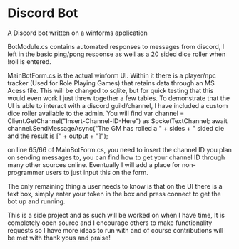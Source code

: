 # Discord Bot
  A Discord bot written on a winforms application

BotModule.cs contains automated responses to messages from discord, I left in the basic ping/pong response as well as a 20 sided dice roller when !roll is entered.

MainBotForm.cs is the actual winform UI. Within it there is a player/npc tracker (Used for Role Playing Games) that retains data through an MS Acess file. This will be changed to sqlite, but for quick testing that this would even work I just threw together a few tables. To demonstrate that the UI is able to interact with a discord guild/channel, I have included a custom dice roller available to the admin. You will find 
            var channel = Client.GetChannel("Insert-Channel-ID-Here") as SocketTextChannel;
            await channel.SendMessageAsync("The GM has rolled a " + sides + " sided die and the result is [" + output + "]");
            
on line 65/66 of MainBotForm.cs, you need to insert the channel ID you plan on sending messages to, you can find how to get your channel ID through many other sources online. Eventually I will add a place for non-programmer users to just input this on the form.

The only remaining thing a user needs to know is that on the UI there is a text box, simply enter your token in the box and press connect to get the bot up and running.

This is a side project and as such will be worked on when I have time, It is completely open source and I encourage others to make functionality requests so I have more ideas to run with and of course contributions will be met with thank yous and praise!
